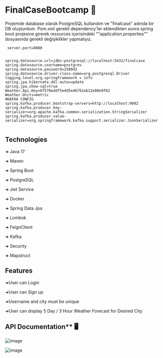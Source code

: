 # FinalCaseBootcamp 📂
Projemde database olarak PostgreSQL kullandım ve "finalcase" adında bir DB oluşturdum. Pom.xml gerekli dependency'ler eklendikten sonra spring boot projesine girerek resources içerisindeki ""application.properties"" dosyasında gerekli değişiklikler yapmalıyız.

````
 server.port=8080


spring.datasource.url=jdbc:postgresql://localhost:5432/finalcase
spring.datasource.username=postgres
spring.datasource.password=258042
spring.datasource.driver-class-name=org.postgresql.Driver
logging.level.org.springframework = info
spring.jpa.hibernate.ddl-auto=update
spring.jpa.show-sql=true
Weather.Api.Key=8f576eddf5e4d5e46761eb12e00e9f62
Weather.Units=metric
#KAFKA CONFIG
spring.kafka.producer.bootstrap-servers=http://localhost:9092
spring.kafka.producer.key-serializer=org.apache.kafka.common.serialization.StringSerializer
spring.kafka.producer.value-serializer=org.springframework.kafka.support.serializer.JsonSerializer 
   
````
## Technologies
➜ Java 17

➜ Maven 

➜ Spring Boot

➜ PostgreSQL

➜ Jwt Service

➜ Docker

➜ Spring Data Jpa

➜ Lombok

➜ FeignClient

➜ Kafka

➜ Security

➜ Mapstruct


## Features 

➔User can Login

➔User can Sign up

➔Username and city must be unique

➔User can display 5 Day / 3 Hour Weather Forecast for Desired City

## API Documentation** 🖥

![image](https://github.com/oguzhnkurt/FinalCaseBootcamp/assets/73943292/0c45ae34-73ef-47f7-b18e-6ac3eb8aae58)



![image](https://github.com/oguzhnkurt/FinalCaseBootcamp/assets/73943292/75563361-71e8-4bb0-9964-feea30771147)


